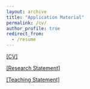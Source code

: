 ```yaml
---
layout: archive
title: "Application Material"
permalink: /cv/
author_profile: true
redirect_from:
  - /resume
---
```


[[CV]](https://gerrili1996.github.io/files/CV_2023.pdf)

[[Research Statement]](https://gerrili1996.github.io/files/RS_Jiajin_2023.pdf)

[[Teaching Statement]](https://gerrili1996.github.io/files/TS_Jiajin_2023.pdf)